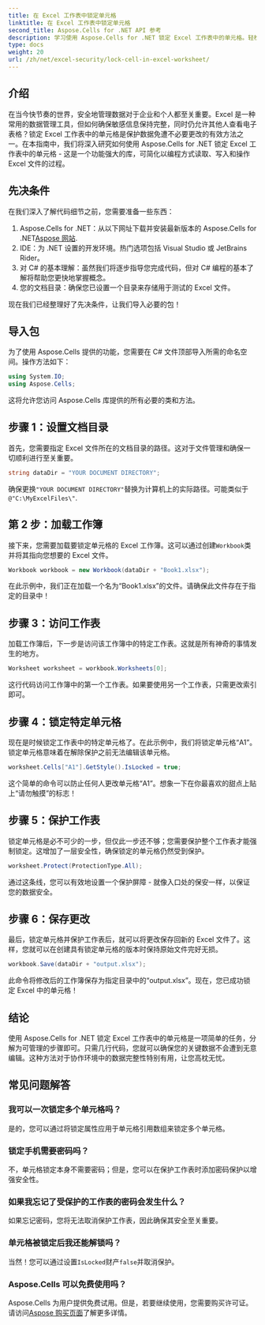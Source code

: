 ```yaml
---
title: 在 Excel 工作表中锁定单元格
linktitle: 在 Excel 工作表中锁定单元格
second_title: Aspose.Cells for .NET API 参考
description: 学习使用 Aspose.Cells for .NET 锁定 Excel 工作表中的单元格。轻松的分步教程，实现安全的数据管理。
type: docs
weight: 20
url: /zh/net/excel-security/lock-cell-in-excel-worksheet/
---
```

## 介绍

在当今快节奏的世界，安全地管理数据对于企业和个人都至关重要。Excel 是一种常用的数据管理工具，但如何确保敏感信息保持完整，同时仍允许其他人查看电子表格？锁定 Excel 工作表中的单元格是保护数据免遭不必要更改的有效方法之一。在本指南中，我们将深入研究如何使用 Aspose.Cells for .NET 锁定 Excel 工作表中的单元格 - 这是一个功能强大的库，可简化以编程方式读取、写入和操作 Excel 文件的过程。

## 先决条件

在我们深入了解代码细节之前，您需要准备一些东西：

1.  Aspose.Cells for .NET：从以下网址下载并安装最新版本的 Aspose.Cells for .NET[Aspose 网站](https://releases.aspose.com/cells/net/).
2. IDE：为 .NET 设置的开发环境。热门选项包括 Visual Studio 或 JetBrains Rider。
3. 对 C# 的基本理解：虽然我们将逐步指导您完成代码，但对 C# 编程的基本了解将帮助您更快地掌握概念。
4. 您的文档目录：确保您已设置一个目录来存储用于测试的 Excel 文件。

现在我们已经整理好了先决条件，让我们导入必要的包！

## 导入包

为了使用 Aspose.Cells 提供的功能，您需要在 C# 文件顶部导入所需的命名空间。操作方法如下：

```csharp
using System.IO;
using Aspose.Cells;
```

这将允许您访问 Aspose.Cells 库提供的所有必要的类和方法。

## 步骤 1：设置文档目录

首先，您需要指定 Excel 文件所在的文档目录的路径。这对于文件管理和确保一切顺利进行至关重要。 

```csharp
string dataDir = "YOUR DOCUMENT DIRECTORY";
```

确保更换`"YOUR DOCUMENT DIRECTORY"`替换为计算机上的实际路径。可能类似于`@"C:\MyExcelFiles\"`.

## 第 2 步：加载工作簿

接下来，您需要加载要锁定单元格的 Excel 工作簿。这可以通过创建`Workbook`类并将其指向您想要的 Excel 文件。

```csharp
Workbook workbook = new Workbook(dataDir + "Book1.xlsx");
```

在此示例中，我们正在加载一个名为“Book1.xlsx”的文件。请确保此文件存在于指定的目录中！

## 步骤 3：访问工作表

加载工作簿后，下一步是访问该工作簿中的特定工作表。这就是所有神奇的事情发生的地方。 

```csharp
Worksheet worksheet = workbook.Worksheets[0];
```

这行代码访问工作簿中的第一个工作表。如果要使用另一个工作表，只需更改索引即可。

## 步骤 4：锁定特定单元格 

现在是时候锁定工作表中的特定单元格了。在此示例中，我们将锁定单元格“A1”。锁定单元格意味着在解除保护之前无法编辑该单元格。

```csharp
worksheet.Cells["A1"].GetStyle().IsLocked = true;
```

这个简单的命令可以防止任何人更改单元格“A1”。想象一下在你最喜欢的甜点上贴上“请勿触摸”的标志！

## 步骤 5：保护工作表

锁定单元格是必不可少的一步，但仅此一步还不够；您需要保护整个工作表才能强制锁定。这增加了一层安全性，确保锁定的单元格仍然受到保护。

```csharp
worksheet.Protect(ProtectionType.All);
```

通过这条线，您可以有效地设置一个保护屏障 - 就像入口处的保安一样，以保证您的数据安全。

## 步骤 6：保存更改

最后，锁定单元格并保护工作表后，就可以将更改保存回新的 Excel 文件了。这样，您就可以在创建具有锁定单元格的版本时保持原始文件完好无损。

```csharp
workbook.Save(dataDir + "output.xlsx");
```

此命令将修改后的工作簿保存为指定目录中的“output.xlsx”。现在，您已成功锁定 Excel 中的单元格！

## 结论

使用 Aspose.Cells for .NET 锁定 Excel 工作表中的单元格是一项简单的任务，分解为可管理的步骤即可。只需几行代码，您就可以确保您的关键数据不会遭到无意编辑。这种方法对于协作环境中的数据完整性特别有用，让您高枕无忧。

## 常见问题解答

### 我可以一次锁定多个单元格吗？
是的，您可以通过将锁定属性应用于单元格引用数组来锁定多个单元格。

### 锁定手机需要密码吗？
不，单元格锁定本身不需要密码；但是，您可以在保护工作表时添加密码保护以增强安全性。

### 如果我忘记了受保护的工作表的密码会发生什么？
如果忘记密码，您将无法取消保护工作表，因此确保其安全至关重要。

### 单元格被锁定后我还能解锁吗？
当然！您可以通过设置`IsLocked`财产`false`并取消保护。

### Aspose.Cells 可以免费使用吗？
Aspose.Cells 为用户提供免费试用。但是，若要继续使用，您需要购买许可证。请访问[Aspose 购买页面](https://purchase.aspose.com/buy)了解更多详情。